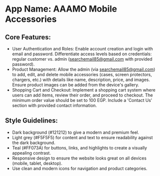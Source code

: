 # **App Name**: AAAMO Mobile Accessories

## Core Features:

- User Authentication and Roles: Enable account creation and login with email and password. Differentiate access levels based on credentials: regular customer vs. admin (searchemail85@gmail.com with provided password).
- Product Management: Allow the admin (via searchemail85@gmail.com) to add, edit, and delete mobile accessories (cases, screen protectors, chargers, etc.) with details like name, description, price, and images. Ensure product images can be added from the device's gallery.
- Shopping Cart and Checkout: Implement a shopping cart system where users can add items, review their order, and proceed to checkout. The minimum order value should be set to 100 EGP. Include a 'Contact Us' section with provided contact information.

## Style Guidelines:

- Dark background (#121212) to give a modern and premium feel.
- Light grey (#F5F5F5) for content and text to ensure readability against the dark background.
- Teal (#FF073A) for buttons, links, and highlights to create a visually appealing contrast.
- Responsive design to ensure the website looks great on all devices (mobile, tablet, desktop).
- Use clean and modern icons for navigation and product categories.